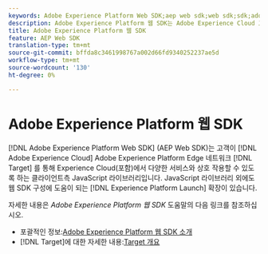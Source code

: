 ```yaml
---
keywords: Adobe Experience Platform Web SDK;aep web sdk;web sdk;sdk;adobe experience cloud;platform edge network;adobe experience platform edge network;edge network;aep edge network
description: Adobe Experience Platform 웹 SDK는 Adobe Experience Cloud 고객이 Adobe Experience Platform Edge 네트워크를 통해 Experience Cloud에서 다양한 서비스와 상호 작용할 수 있도록 하는 클라이언트측 JavaScript 라이브러리입니다.
title: Adobe Experience Platform 웹 SDK
feature: AEP Web SDK
translation-type: tm+mt
source-git-commit: bffda8c3461998767a002d66fd9340252237ae5d
workflow-type: tm+mt
source-wordcount: '130'
ht-degree: 0%

---
```



# Adobe Experience Platform 웹 SDK

[!DNL Adobe Experience Platform Web SDK] (AEP Web SDK)는 고객이  [!DNL Adobe Experience Cloud] Adobe Experience Platform Edge 네트워크 [!DNL Target]  를 통해 Experience Cloud(포함)에서 다양한 서비스와 상호 작용할 수 있도록 하는 클라이언트측 JavaScript 라이브러리입니다. JavaScript 라이브러리 외에도 웹 SDK 구성에 도움이 되는 [!DNL Experience Platform Launch] 확장이 있습니다.

자세한 내용은 *Adobe Experience Platform 웹 SDK* 도움말의 다음 링크를 참조하십시오.

* 포괄적인 정보:[Adobe Experience Platform 웹 SDK 소개](/help/c-implementing-target/c-implementing-target-for-client-side-web/aep-web-sdk.md)
* [!DNL Target]에 대한 자세한 내용:[Target 개요](https://experienceleague.adobe.com/docs/experience-platform/edge/personalization/adobe-target/target-overview.html)
